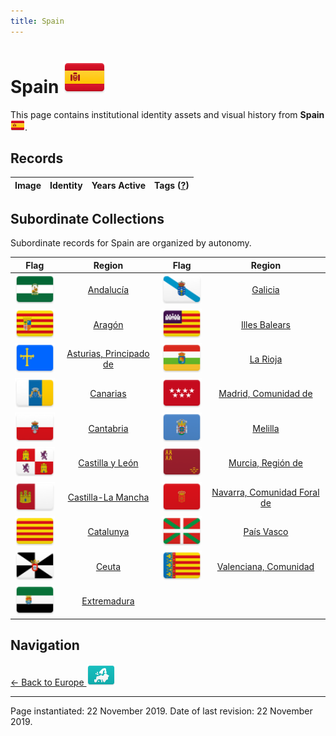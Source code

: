 ```yaml
---
title: Spain
---
```


# Spain <img src="../images/FlagKit/EU/ES/ES@3x.png" class="flagkit-head">

This page contains institutional identity assets and visual history from **Spain** <img src="../images/FlagKit/EU/ES/ES.png" class="flagkit">.

## Records

| Image | Identity | Years Active | Tags ([?](/guide/flags.html#Flags-Aiding-in-Classification)) |
| :---: | :------- | :-----------:| :---: |

## Subordinate Collections

Subordinate records for Spain are organized by autonomy.

| Flag | Region | Flag | Region |
| :---: | :---: | :---: | :---: |
| <img src="../images/FlagKit/EU/ES/AN/AN@3x.png" class="flagkit-head"> | [Andalucía](ES/AN.html) | <img src="../images/FlagKit/EU/ES/GA/GA@3x.png" class="flagkit-head"> | [Galicia](ES/GA.html) |
| <img src="../images/FlagKit/EU/ES/AR/AR@3x.png" class="flagkit-head"> | [Aragón](ES/AR.html) | <img src="../images/FlagKit/EU/ES/IB/IB@3x.png" class="flagkit-head"> | [Illes Balears](ES/IB.html) |
| <img src="../images/FlagKit/EU/ES/AS/AS@3x.png" class="flagkit-head"> | [Asturias, Principado de](ES/AS.html) | <img src="../images/FlagKit/EU/ES/RI/RI@3x.png" class="flagkit-head"> | [La Rioja](ES/RI.html) |
| <img src="../images/FlagKit/EU/ES/CN/CN@3x.png" class="flagkit-head"> | [Canarias](ES/CN.html) | <img src="../images/FlagKit/EU/ES/MD/MD@3x.png" class="flagkit-head"> | [Madrid, Comunidad de](ES/MD.html) |
| <img src="../images/FlagKit/EU/ES/CB/CB@3x.png" class="flagkit-head"> | [Cantabria](ES/CB.html) | <img src="../images/FlagKit/EU/ES/ML/ML@3x.png" class="flagkit-head"> | [Melilla](ES/ML.html) |
| <img src="../images/FlagKit/EU/ES/CL/CL@3x.png" class="flagkit-head"> | [Castilla y León](ES/CL.html) | <img src="../images/FlagKit/EU/ES/MC/MC@3x.png" class="flagkit-head"> | [Murcia, Región de](ES/MC.html) |
| <img src="../images/FlagKit/EU/ES/CM/CM@3x.png" class="flagkit-head"> | [Castilla-La Mancha](ES/CM.html) | <img src="../images/FlagKit/EU/ES/NC/NC@3x.png" class="flagkit-head"> | [Navarra, Comunidad Foral de](ES/NC.html) |
| <img src="../images/FlagKit/EU/ES/CT/CT@3x.png" class="flagkit-head"> | [Catalunya](ES/CT.html) | <img src="../images/FlagKit/EU/ES/PV/PV@3x.png" class="flagkit-head"> | [País Vasco](ES/PV.html) |
| <img src="../images/FlagKit/EU/ES/CE/CE@3x.png" class="flagkit-head"> | [Ceuta](ES/CE.html) | <img src="../images/FlagKit/EU/ES/VC/VC@3x.png" class="flagkit-head"> | [Valenciana, Comunidad](ES/VC.html) |
| <img src="../images/FlagKit/EU/ES/EX/EX@3x.png" class="flagkit-head"> | [Extremadura](ES/EX.html) | | |

## Navigation

[← Back to Europe <img src="../images/FlagKit/EU@2x.png" class="flagkit">](../EU.html)

---

Page instantiated: 22 November 2019.
Date of last revision: 22 November 2019.